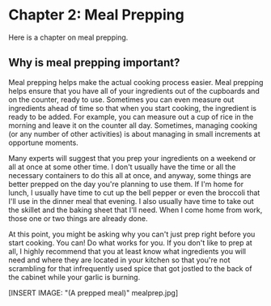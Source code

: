 # Chapter 2: Meal Prepping

Here is a chapter on meal prepping.

## Why is meal prepping important?

Meal prepping helps make the actual cooking process easier. Meal prepping helps ensure that you have all of your ingredients out of the cupboards and on the counter, ready to use. Sometimes you can even measure out ingredients ahead of time so that when you start cooking, the ingredient is ready to be added. For example, you can measure out a cup of rice in the morning and leave it on the counter all day. Sometimes, managing cooking (or any number of other activities) is about managing in small increments at opportune moments.

Many experts will suggest that you prep your ingredients on a weekend or all at once at some other time. I don't usually have the time or all the necessary containers to do this all at once, and anyway, some things are better prepped on the day you're planning to use them. If I'm home for lunch, I usually have time to cut up the bell pepper or even the broccoli that I'll use in the dinner meal that evening. I also usually have time to take out the skillet and the baking sheet that I'll need. When I come home from work, those one or two things are already done.

At this point, you might be asking why you can't just prep right before you start cooking. You can! Do what works for you. If you don't like to prep at all, I highly recommend that you at least know what ingredients you will need and where they are located in your kitchen so that you're not scrambling for that infrequently used spice that got jostled to the back of the cabinet while your garlic is burning.

\[INSERT IMAGE: "(A prepped meal)" mealprep.jpg\]

## 
